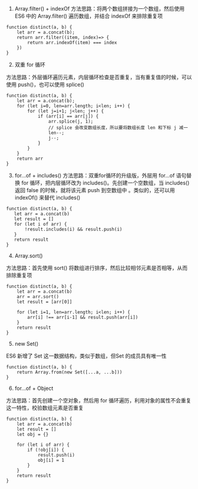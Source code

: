 1. Array.filter() + indexOf
方法思路：将两个数组拼接为一个数组，然后使用 ES6 中的 Array.filter() 遍历数组，并结合 indexOf 来排除重复项

```
function distinct(a, b) {
    let arr = a.concat(b);
    return arr.filter((item, index)=> {
        return arr.indexOf(item) === index
    })
}
```

2. 双重 for 循环


方法思路：外层循环遍历元素，内层循环检查是否重复，当有重复值的时候，可以使用 push()，也可以使用 splice()

```
function distinct(a, b) {
    let arr = a.concat(b);
    for (let i=0, len=arr.length; i<len; i++) {
        for (let j=i+1; j<len; j++) {
            if (arr[i] == arr[j]) {
                arr.splice(j, 1);
                // splice 会改变数组长度，所以要将数组长度 len 和下标 j 减一
                len--;
                j--;
            }
        }
    }
    return arr
}
```

3. for...of + includes()
方法思路：双重for循环的升级版，外层用 for...of 语句替换 for 循环，把内层循环改为 includes()。先创建一个空数组，当 includes() 返回 false 的时候，就将该元素 push 到空数组中 。类似的，还可以用 indexOf() 来替代 includes()

 ```
 function distinct(a, b) {
    let arr = a.concat(b)
    let result = []
    for (let i of arr) {
        !result.includes(i) && result.push(i)
    }
    return result
}
```

4. Array.sort()

方法思路：首先使用 sort() 将数组进行排序，然后比较相邻元素是否相等，从而排除重复项

```
function distinct(a, b) {
    let arr = a.concat(b)
    arr = arr.sort()
    let result = [arr[0]]

    for (let i=1, len=arr.length; i<len; i++) {
        arr[i] !== arr[i-1] && result.push(arr[i])
    }
    return result
}
```

5. new Set()

ES6 新增了 Set 这一数据结构，类似于数组，但Set 的成员具有唯一性

```
function distinct(a, b) {
    return Array.from(new Set([...a, ...b]))
}
```

6. for...of + Object

方法思路：首先创建一个空对象，然后用 for 循环遍历，利用对象的属性不会重复这一特性，校验数组元素是否重复

```
function distinct(a, b) {
    let arr = a.concat(b)
    let result = []
    let obj = {}

    for (let i of arr) {
        if (!obj[i]) {
            result.push(i)
            obj[i] = 1
        }
    }
    return result
}
```